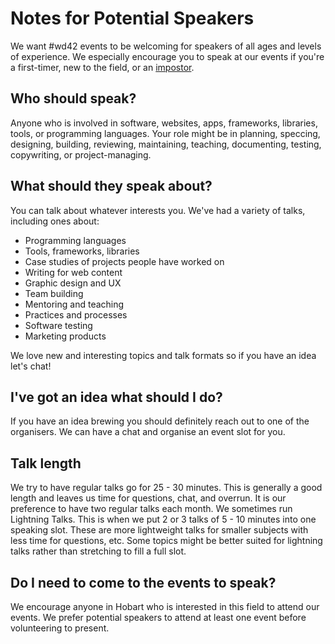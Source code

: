 # Notes for Potential Speakers

We want #wd42 events to be welcoming for speakers of all ages and levels of experience. We especially encourage you to speak at our events if you're a first-timer, new to the field, or an [impostor](https://en.wikipedia.org/wiki/Impostor_syndrome).

## Who should speak?
Anyone who is involved in software, websites, apps, frameworks, libraries, tools, or programming languages. Your role might be in planning, speccing, designing, building, reviewing, maintaining, teaching, documenting, testing, copywriting, or project-managing.

## What should they speak about?
You can talk about whatever interests you. We've had a variety of talks, including ones about:
- Programming languages
- Tools, frameworks, libraries
- Case studies of projects people have worked on
- Writing for web content
- Graphic design and UX
- Team building
- Mentoring and teaching
- Practices and processes
- Software testing
- Marketing products

We love new and interesting topics and talk formats so if you have an idea let's chat!

## I've got an idea what should I do?
If you have an idea brewing you should definitely reach out to one of the organisers. We can have a chat and organise an event slot for you.  

## Talk length
We try to have regular talks go for 25 - 30 minutes. This is generally a good length and leaves us time for questions, chat, and overrun. It is our preference to have two regular talks each month.
We sometimes run Lightning Talks. This is when we put 2 or 3 talks of 5 - 10 minutes into one speaking slot. These are more lightweight talks for smaller subjects with less time for questions, etc. Some topics might be better suited for lightning talks rather than stretching to fill a full slot.

## Do I need to come to the events to speak?
We encourage anyone in Hobart who is interested in this field to attend our events. We prefer potential speakers to attend at least one event before volunteering to present.
